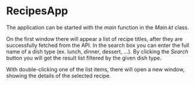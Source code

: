 # RecipesApp
The application can be started with the <i>main</i> function in the <i>Main.kt</i> class.

On the first window there will appear a list of recipe titles, after they are successfully fetched from the API.
In the search box you can enter the full name of a dish type (ex. lunch, dinner, dessert, ...). 
By clicking the <i>Search</i> button you will get the result list filtered by the given dish type.

With double-clicking one of the list items, there will open a new window, showing the details of the selected recipe.
